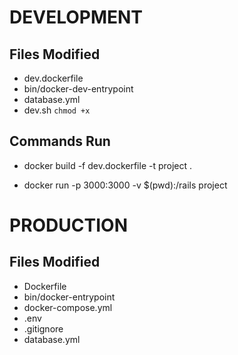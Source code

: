 # DEVELOPMENT
## Files Modified

* dev.dockerfile
* bin/docker-dev-entrypoint
* database.yml
* dev.sh `chmod +x`

## Commands Run

* docker build -f dev.dockerfile -t project .

* docker run -p 3000:3000 -v $(pwd):/rails project

# PRODUCTION
## Files Modified

* Dockerfile
* bin/docker-entrypoint
* docker-compose.yml
* .env
* .gitignore
* database.yml

